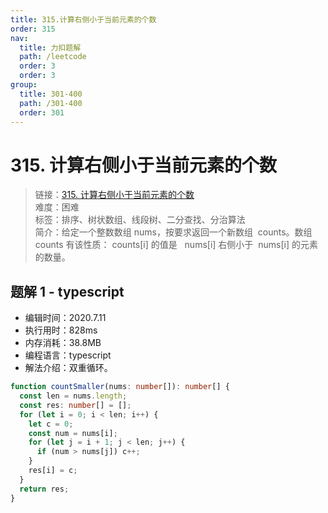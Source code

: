 ```yaml
---
title: 315.计算右侧小于当前元素的个数
order: 315
nav:
  title: 力扣题解
  path: /leetcode
  order: 3
  order: 3
group:
  title: 301-400
  path: /301-400
  order: 301
---
```


# 315. 计算右侧小于当前元素的个数

> 链接：[315. 计算右侧小于当前元素的个数](https://leetcode-cn.com/problems/count-of-smaller-numbers-after-self/)  
> 难度：困难  
> 标签：排序、树状数组、线段树、二分查找、分治算法  
> 简介：给定一个整数数组 nums，按要求返回一个新数组  counts。数组 counts 有该性质： counts[i] 的值是   nums[i] 右侧小于  nums[i] 的元素的数量。

## 题解 1 - typescript

- 编辑时间：2020.7.11
- 执行用时：828ms
- 内存消耗：38.8MB
- 编程语言：typescript
- 解法介绍：双重循环。

```typescript
function countSmaller(nums: number[]): number[] {
  const len = nums.length;
  const res: number[] = [];
  for (let i = 0; i < len; i++) {
    let c = 0;
    const num = nums[i];
    for (let j = i + 1; j < len; j++) {
      if (num > nums[j]) c++;
    }
    res[i] = c;
  }
  return res;
}
```
